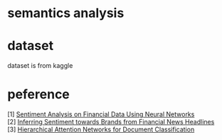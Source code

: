 # semantics analysis





# dataset 
dataset is from kaggle

# peference
[1] [Sentiment Analysis on Financial Data Using Neural Networks](http://www.aclweb.org/anthology/S17-2150)         
[2] [Inferring Sentiment towards Brands from Financial News Headlines](http://www.aclweb.org/anthology/S17-2138)         
[3] [Hierarchical Attention Networks for Document Classification](https://www.cs.cmu.edu/~hovy/papers/16HLT-hierarchical-attention-networks.pdf)     

